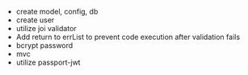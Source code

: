 - create model, config, db
- create user
- utilize joi validator
- Add return to errList to prevent code execution after validation fails
- bcrypt password
- mvc
- utilize passport-jwt
